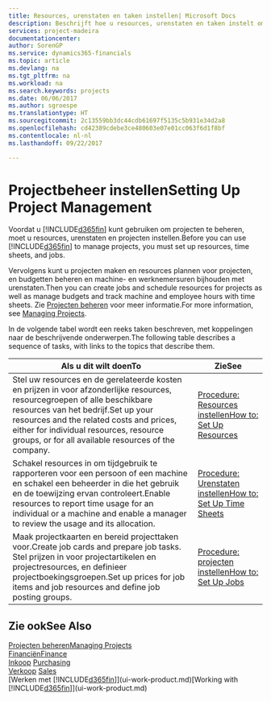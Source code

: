 ```yaml
---
title: Resources, urenstaten en taken instellen| Microsoft Docs
description: Beschrijft hoe u resources, urenstaten en taken instelt om projecten te beheren.
services: project-madeira
documentationcenter: 
author: SorenGP
ms.service: dynamics365-financials
ms.topic: article
ms.devlang: na
ms.tgt_pltfrm: na
ms.workload: na
ms.search.keywords: projects
ms.date: 06/06/2017
ms.author: sgroespe
ms.translationtype: HT
ms.sourcegitcommit: 2c13559bb3dc44cdb61697f5135c5b931e34d2a8
ms.openlocfilehash: cd42389cdebe3ce480603e07e01cc063f6d1f8bf
ms.contentlocale: nl-nl
ms.lasthandoff: 09/22/2017

---
```

# <a name="setting-up-project-management"></a><span data-ttu-id="f75d6-103">Projectbeheer instellen</span><span class="sxs-lookup"><span data-stu-id="f75d6-103">Setting Up Project Management</span></span>
<span data-ttu-id="f75d6-104">Voordat u [!INCLUDE[d365fin](includes/d365fin_md.md)] kunt gebruiken om projecten te beheren, moet u resources, urenstaten en projecten instellen.</span><span class="sxs-lookup"><span data-stu-id="f75d6-104">Before you can use [!INCLUDE[d365fin](includes/d365fin_md.md)] to manage projects, you must set up resources, time sheets, and jobs.</span></span>

<span data-ttu-id="f75d6-105">Vervolgens kunt u projecten maken en resources plannen voor projecten, en budgetten beheren en machine- en werknemersuren bijhouden met urenstaten.</span><span class="sxs-lookup"><span data-stu-id="f75d6-105">Then you can create jobs and schedule resources for projects as well as manage budgets and track machine and employee hours with time sheets.</span></span> <span data-ttu-id="f75d6-106">Zie [Projecten beheren](projects-manage-projects.md) voor meer informatie.</span><span class="sxs-lookup"><span data-stu-id="f75d6-106">For more information, see [Managing Projects](projects-manage-projects.md).</span></span>  

<span data-ttu-id="f75d6-107">In de volgende tabel wordt een reeks taken beschreven, met koppelingen naar de beschrijvende onderwerpen.</span><span class="sxs-lookup"><span data-stu-id="f75d6-107">The following table describes a sequence of tasks, with links to the topics that describe them.</span></span>

| <span data-ttu-id="f75d6-108">Als u dit wilt doen</span><span class="sxs-lookup"><span data-stu-id="f75d6-108">To</span></span> | <span data-ttu-id="f75d6-109">Zie</span><span class="sxs-lookup"><span data-stu-id="f75d6-109">See</span></span> |
| --- | --- |
| <span data-ttu-id="f75d6-110">Stel uw resources en de gerelateerde kosten en prijzen in voor afzonderlijke resources, resourcegroepen of alle beschikbare resources van het bedrijf.</span><span class="sxs-lookup"><span data-stu-id="f75d6-110">Set up your resources and the related costs and prices, either for individual resources, resource groups, or for all available resources of the company.</span></span> |[<span data-ttu-id="f75d6-111">Procedure: Resources instellen</span><span class="sxs-lookup"><span data-stu-id="f75d6-111">How to: Set Up Resources</span></span>](projects-how-setup-resources.md) |
| <span data-ttu-id="f75d6-112">Schakel resources in om tijdgebruik te rapporteren voor een persoon of een machine en schakel een beheerder in die het gebruik en de toewijzing ervan controleert.</span><span class="sxs-lookup"><span data-stu-id="f75d6-112">Enable resources to report time usage for an individual or a machine and enable a manager to review the usage and its allocation.</span></span> |[<span data-ttu-id="f75d6-113">Procedure: Urenstaten instellen</span><span class="sxs-lookup"><span data-stu-id="f75d6-113">How to: Set Up Time Sheets</span></span>](projects-how-setup-time-sheets.md) |
| <span data-ttu-id="f75d6-114">Maak projectkaarten en bereid projecttaken voor.</span><span class="sxs-lookup"><span data-stu-id="f75d6-114">Create job cards and prepare job tasks.</span></span> <span data-ttu-id="f75d6-115">Stel prijzen in voor projectartikelen en projectresources, en definieer projectboekingsgroepen.</span><span class="sxs-lookup"><span data-stu-id="f75d6-115">Set up prices for job items and job resources and define job posting groups.</span></span> |[<span data-ttu-id="f75d6-116">Procedure: projecten instellen</span><span class="sxs-lookup"><span data-stu-id="f75d6-116">How to: Set Up Jobs</span></span>](projects-how-setup-jobs.md) |

## <a name="see-also"></a><span data-ttu-id="f75d6-117">Zie ook</span><span class="sxs-lookup"><span data-stu-id="f75d6-117">See Also</span></span>
[<span data-ttu-id="f75d6-118">Projecten beheren</span><span class="sxs-lookup"><span data-stu-id="f75d6-118">Managing Projects</span></span>](projects-manage-projects.md)  
[<span data-ttu-id="f75d6-119">Financiën</span><span class="sxs-lookup"><span data-stu-id="f75d6-119">Finance</span></span>](finance.md)  
<span data-ttu-id="f75d6-120">[Inkoop](purchasing-manage-purchasing.md)       </span><span class="sxs-lookup"><span data-stu-id="f75d6-120">[Purchasing](purchasing-manage-purchasing.md)       </span></span>  
<span data-ttu-id="f75d6-121">[Verkoop](sales-manage-sales.md)   </span><span class="sxs-lookup"><span data-stu-id="f75d6-121">[Sales](sales-manage-sales.md)   </span></span>  
<span data-ttu-id="f75d6-122">[Werken met [!INCLUDE[d365fin](includes/d365fin_md.md)]](ui-work-product.md)</span><span class="sxs-lookup"><span data-stu-id="f75d6-122">[Working with [!INCLUDE[d365fin](includes/d365fin_md.md)]](ui-work-product.md)</span></span>  

